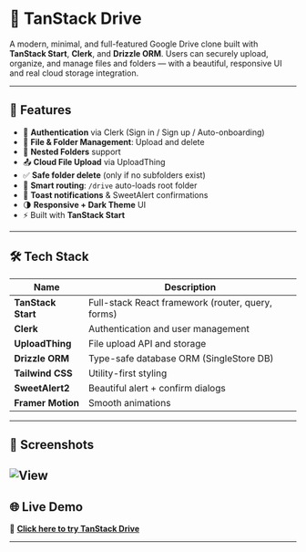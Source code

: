 # 📁 TanStack Drive

A modern, minimal, and full-featured Google Drive clone built with **TanStack Start**, **Clerk**, and **Drizzle ORM**. Users can securely upload, organize, and manage files and folders — with a beautiful, responsive UI and real cloud storage integration.

---

## 🚀 Features

- 🔐 **Authentication** via Clerk (Sign in / Sign up / Auto-onboarding)
- 📁 **File & Folder Management**: Upload and delete
- 📂 **Nested Folders** support
- 📤 **Cloud File Upload** via UploadThing
- ✅ **Safe folder delete** (only if no subfolders exist)
- 🧭 **Smart routing**: `/drive` auto-loads root folder
- 🧼 **Toast notifications** & SweetAlert confirmations
- 🌗 **Responsive + Dark Theme** UI
- ⚡ Built with **TanStack Start** 

---

## 🛠 Tech Stack

| Name             | Description                                      |
|------------------|--------------------------------------------------|
| **TanStack Start** | Full-stack React framework (router, query, forms) |
| **Clerk**         | Authentication and user management              |
| **UploadThing**   | File upload API and storage                     |
| **Drizzle ORM**   | Type-safe database ORM (SingleStore DB)         |
| **Tailwind CSS**  | Utility-first styling                           |
| **SweetAlert2**   | Beautiful alert + confirm dialogs               |
| **Framer Motion** | Smooth animations                               |

---

## 📸 Screenshots
![View](./tanstack-background.png)
---

## 🌐 Live Demo

🔗 **[Click here to try TanStack Drive](https://tanstack-drive.netlify.app/)**

---
